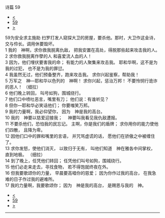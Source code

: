 ﻿





 诗篇 59




* [<](bible/PSA058.md)
* [59](bible/PSA.md)
* [>](bible/PSA060.md)



 
59为安全求主施助 扫罗打发人窥探大卫的房屋，要杀他。那时，大卫作这金诗，交与伶长。调用休要毁坏。  
1 我的　神啊，求你救我脱离仇敌， 把我安置在高处，得脱那些起来攻击我的人。  
2 求你救我脱离作孽的人 和喜爱流人血的人！     
3 因为，他们埋伏要害我的命； 有能力的人聚集来攻击我。 耶和华啊，这不是为我的过犯， 也不是为我的罪愆。  
4 我虽然无过，他们预备整齐，跑来攻击我。 求你兴起鉴察，帮助我！  
5 万军之　神—耶和华以色列的　神啊！ 求你兴起，惩治万邦！ 不要怜悯行诡诈的恶人！ （细拉）      
6 他们晚上转回， 叫号如狗，围城绕行。  
7 他们口中喷吐恶言，嘴里有刀； 他们说：有谁听见？     
8 但你—耶和华必笑话他们； 你要嗤笑万邦。  
9 我的力量啊，我必仰望你， 因为　神是我的高台。  
10 我的　神要以慈爱迎接我； 　神要叫我看见我仇敌遭报。     
11 不要杀他们，恐怕我的民忘记。 主啊，你是我们的盾牌； 求你用你的能力使他们四散， 且降为卑。  
12 因他们口中的罪和嘴里的言语， 并咒骂虚谎的话， 愿他们在骄傲之中被缠住了。  
13 求你发怒，使他们消灭， 以致归于无有， 叫他们知道　神在雅各中间掌权， 直到地极。 （细拉）      
14 到了晚上，任凭他们转回； 任凭他们叫号如狗，围城绕行。  
15 他们必走来走去，寻找食物， 若不得饱就终夜在外。     
16 但我要歌颂你的力量， 早晨要高唱你的慈爱； 因为你作过我的高台， 在我急难的日子作过我的避难所。  
17 我的力量啊，我要歌颂你； 因为　神是我的高台， 是赐恩与我的　神。 
* [<](bible/PSA058.md)
* [59](bible/PSA.md)
* [>](bible/PSA060.md)





---









